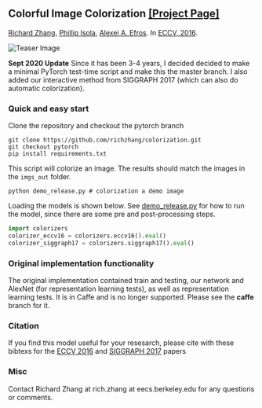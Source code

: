 <!--<h3><b>Colorful Image Colorization</b></h3>-->
## <b>Colorful Image Colorization</b> [[Project Page]](http://richzhang.github.io/colorization/) <br>
[Richard Zhang](https://richzhang.github.io/), [Phillip Isola](http://web.mit.edu/phillipi/), [Alexei A. Efros](http://www.eecs.berkeley.edu/~efros/). In [ECCV, 2016](http://arxiv.org/pdf/1603.08511.pdf).

![Teaser Image](http://richzhang.github.io/colorization/resources/images/teaser4.jpg)

**Sept 2020 Update** Since it has been 3-4 years, I decided decided to make a minimal PyTorch test-time script and make this the master branch. I also added our interactive method from SIGGRAPH 2017 (which can also do automatic colorization).

### Quick and easy start

Clone the repository and checkout the pytorch branch

```
git clone https://github.com/richzhang/colorization.git
git checkout pytorch
pip install requirements.txt
```

This script will colorize an image. The results should match the images in the `imgs_out` folder.

```
python demo_release.py # colorization a demo image
```

Loading the models is shown below. See [demo_release.py](demo_release.py) for how to run the model, since there are some pre and post-processing steps.

```python
import colorizers
colorizer_eccv16 = colorizers.eccv16().eval()
colorizer_siggraph17 = colorizers.siggraph17().eval()
```

### Original implementation functionality

The original implementation contained train and testing, our network and AlexNet (for representation learning tests), as well as representation learning tests. It is in Caffe and is no longer supported. Please see the **caffe** branch for it.

### Citation ###

If you find this model useful for your resesarch, please cite with these bibtexs for the [ECCV 2016](http://richzhang.github.io/colorization/resources/bibtex_eccv2016_colorization.txt) and [SIGGRAPH 2017](http://richzhang.github.io/colorization/resources/bibtex_siggraph2017.txt) papers

### Misc ###
Contact Richard Zhang at rich.zhang at eecs.berkeley.edu for any questions or comments.
